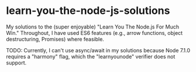 # learn-you-the-node-js-solutions
My solutions to the (super enjoyable) "Learn You The Node.js For Much Win." Throughout, I have used ES6 features (e.g., arrow functions, object destructuring, Promises) where feasible.

TODO: Currently, I can't use async/await in my solutions because Node 7.1.0 requires a "harmony" flag, which the "learnyounode" verifier does not support.
